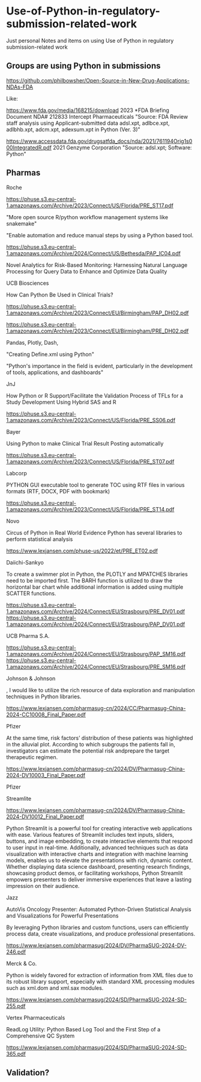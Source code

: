 # Use-of-Python-in-regulatory-submission-related-work
Just personal Notes and items on using Use of Python in regulatory submission-related work

## Groups are using Python in submissions

https://github.com/philbowsher/Open-Source-in-New-Drug-Applications-NDAs-FDA

Like:

https://www.fda.gov/media/168215/download 2023 *FDA Briefing Document NDA# 212833 Intercept Pharmaceuticals "Source: FDA Review staff analysis using Applicant-submitted data adsl.xpt, adlbce.xpt, adlbhb.xpt, adcm.xpt, adexsum.xpt in Python (Ver. 3)"

https://www.accessdata.fda.gov/drugsatfda_docs/nda/2021/761194Orig1s000IntegratedR.pdf 2021 Genzyme Corporation "Source: adsl.xpt; Software: Python"

## Pharmas

Roche

https://phuse.s3.eu-central-1.amazonaws.com/Archive/2023/Connect/US/Florida/PRE_ST17.pdf

"More open source R/python workflow management systems like snakemake"

"Enable automation and reduce manual steps by using a Python based tool.

https://phuse.s3.eu-central-1.amazonaws.com/Archive/2024/Connect/US/Bethesda/PAP_IC04.pdf

Novel Analytics for Risk-Based Monitoring: Harnessing Natural
Language Processing for Query Data to Enhance and Optimize Data
Quality

UCB Biosciences

How Can Python Be Used in Clinical Trials?

https://phuse.s3.eu-central-1.amazonaws.com/Archive/2023/Connect/EU/Birmingham/PAP_DH02.pdf

https://phuse.s3.eu-central-1.amazonaws.com/Archive/2023/Connect/EU/Birmingham/PRE_DH02.pdf

Pandas, Plotly, Dash, 

"Creating Define.xml using Python"

"Python's importance in the field is evident, particularly in the development of
tools, applications, and dashboards"

JnJ

How Python or R Support/Facilitate the Validation Process of
TFLs for a Study Development Using Hybrid SAS and R

https://phuse.s3.eu-central-1.amazonaws.com/Archive/2023/Connect/US/Florida/PRE_SS06.pdf

Bayer

Using Python to make Clinical Trial Result Posting
automatically

https://phuse.s3.eu-central-1.amazonaws.com/Archive/2023/Connect/US/Florida/PRE_ST07.pdf

Labcorp

PYTHON GUI executable tool
to generate TOC using RTF files
in various formats (RTF, DOCX,
PDF with bookmark)

https://phuse.s3.eu-central-1.amazonaws.com/Archive/2023/Connect/US/Florida/PRE_ST14.pdf

Novo

Circus of Python in Real World Evidence
Python has several libraries to perform statistical analysis

https://www.lexjansen.com/phuse-us/2022/et/PRE_ET02.pdf

Daiichi-Sankyo

To create a swimmer plot in Python, the PLOTLY and MPATCHES libraries need to be imported first. The BARH
function is utilized to draw the horizontal bar chart while additional information is added using multiple SCATTER
functions.

https://phuse.s3.eu-central-1.amazonaws.com/Archive/2024/Connect/EU/Strasbourg/PRE_DV01.pdf
https://phuse.s3.eu-central-1.amazonaws.com/Archive/2024/Connect/EU/Strasbourg/PAP_DV01.pdf

UCB Pharma S.A.

https://phuse.s3.eu-central-1.amazonaws.com/Archive/2024/Connect/EU/Strasbourg/PAP_SM16.pdf
https://phuse.s3.eu-central-1.amazonaws.com/Archive/2024/Connect/EU/Strasbourg/PRE_SM16.pdf

Johnson & Johnson

, I would like to utilize the rich resource of data
exploration and manipulation techniques in Python libraries.

https://www.lexjansen.com/pharmasug-cn/2024/CC/Pharmasug-China-2024-CC10008_Final_Paper.pdf

Pfizer

At the same time, risk factors’ distribution of these patients was highlighted in the alluvial
plot. According to which subgroups the patients fall in, investigators can estimate the potential risk andprepare the target therapeutic regimen.

https://www.lexjansen.com/pharmasug-cn/2024/DV/Pharmasug-China-2024-DV10003_Final_Paper.pdf

Pfizer

Streamlite

https://www.lexjansen.com/pharmasug-cn/2024/DV/Pharmasug-China-2024-DV10012_Final_Paper.pdf

Python Streamlit is a powerful tool for creating interactive web
applications with ease. Various features of Streamlit includes text inputs, sliders, buttons, and image
embedding, to create interactive elements that respond to user input in real-time. Additionally, advanced
techniques such as data visualization with interactive charts and integration with machine learning
models, enables us to elevate the presentations with rich, dynamic content. Whether displaying data
science dashboard, presenting research findings, showcasing product demos, or facilitating workshops,
Python Streamlit empowers presenters to deliver immersive experiences that leave a lasting impression
on their audience.

Jazz

AutoVis Oncology Presenter: Automated Python-Driven Statistical Analysis
and Visualizations for Powerful Presentations

By leveraging Python libraries and
custom functions, users can efficiently process data, create visualizations, and produce professional
presentations.

https://www.lexjansen.com/pharmasug/2024/DV/PharmaSUG-2024-DV-246.pdf

Merck & Co.

Python is widely favored for extraction of information from XML files due to its robust library
support, especially with standard XML processing modules such as xml.dom and xml.sax
modules. 

https://www.lexjansen.com/pharmasug/2024/SD/PharmaSUG-2024-SD-255.pdf

Vertex Pharmaceuticals

ReadLog Utility: Python Based Log Tool
and the First Step of a Comprehensive QC System

https://www.lexjansen.com/pharmasug/2024/SD/PharmaSUG-2024-SD-365.pdf

## Validation?
